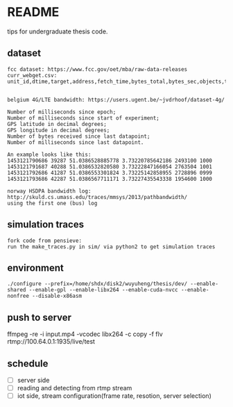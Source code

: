 # README

tips for undergraduate thesis code.

## dataset

```
fcc dataset: https://www.fcc.gov/oet/mba/raw-data-releases
curr_webget.csv: unit_id,dtime,target,address,fetch_time,bytes_total,bytes_sec,objects,threads,requests,connections,reused_connections,lookups,request_total_time,request_min_time,request_avg_time,request_max_time,ttfb_total,ttfb_min,ttfb_avg,ttfb_max,lookup_total_time,lookup_min_time,lookup_avg_time,lookup_max_time,successes,failures


belgium 4G/LTE bandwidth: https://users.ugent.be/~jvdrhoof/dataset-4g/

Number of milliseconds since epoch;
Number of milliseconds since start of experiment;
GPS latitude in decimal degrees;
GPS longitude in decimal degrees;
Number of bytes received since last datapoint;
Number of milliseconds since last datapoint.

An example looks like this:
1453121790686 39287 51.0386528885778 3.73220785642186 2493100 1000
1453121791687 40288 51.0386532820580 3.73222847166054 2763504 1001
1453121792686 41287 51.0386553301824 3.73225142858955 2728896 0999
1453121793686 42287 51.0386567711171 3.73227435543338 1954600 1000

norway HSDPA bandwidth log: http://skuld.cs.umass.edu/traces/mmsys/2013/pathbandwidth/
using the first one (bus) log
```

## simulation traces

```
fork code from pensieve:
run the make_traces.py in sim/ via python2 to get simulation traces
```

## environment
```
./configure --prefix=/home/shdx/disk2/wuyuheng/thesis/dev/ --enable-shared --enable-gpl --enable-libx264 --enable-cuda-nvcc --enable-nonfree --disable-x86asm
```

## push to server

ffmpeg -re -i input.mp4 -vcodec libx264 -c copy -f flv rtmp://100.64.0.1:1935/live/test

## schedule

- [ ] server side
- [ ] reading and detecting from rtmp stream
- [ ] iot side, stream configuration(frame rate, resotion, server selection)
